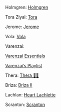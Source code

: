 Holmgren:
[Holmgren](https://open.spotify.com/playlist/11ITJDnZqGF0hwTAyrkTQl?si=mKGO_-TMTxOjaklAtmU8Hw&fbclid=IwAR2Iq61QneyP9dlGUwNLhy23jSPkGQNcUgfVqWVARrHAtQ62eDov999vqS8&nd=1)


Tora Ziyal:
[Tora](https://open.spotify.com/playlist/2sqSkvJ1JGZGTJHSh5mp6u?si=o8smRMMTRcaXGb5Pi1fUWQ&fbclid=IwAR35nKbpupDivCob-Iy6gAo7O9IVIUgW2LTLi2G-YtcrgeZJM58n2p5Ry5M&nd=1)


Jerome:
[Jerome](https://open.spotify.com/playlist/0U9xMCH6v0htLz6kgwVGJx?si=hEdvb8tBQsCtLCg7jTBFbw&fbclid=IwAR198B-phMGgNo-AEAiicRt3XbkKJ4K7omEAZ70p--WwHdgfbWUseUUZxOs&nd=1)


Vola:
[Vola](https://open.spotify.com/playlist/6QU6xXzwYSijM83jcf6Jqw?si=EHjZCNqlQSKkL2PlE8ORXw&fbclid=IwAR2Gz5vvDQ-g8v-Su-OctaPBcGyNnipfID40-0ycbigocAKdIMayZk5A5ME&nd=1)


Varenzai:

[Varenzai Essentials](https://open.spotify.com/playlist/3sMvvtXrPinACYerKykk1W?si=XFTRGK9_SYaJ9Th3NvpvAw&fbclid=IwAR0GN5AWO-ozQjT4zBBoD7gy8RkveU9lUCIqKnrjlCTG_HwV3iOofCQ8uv0&nd=1)

[Varenzai’s Playlist](https://open.spotify.com/playlist/2zW68dWHNmAfnvsz4g8Ahr?si=8u8oeET3RPGFp6DDW0WcrQ&fbclid=IwAR3VWtgD68S88HflK_TZLOdECP8uvfWKa8XmAClm_k2koXSmgMNfXgc26AY&nd=1)


Thera:
[Thera 🌱🦖](https://open.spotify.com/playlist/1Nk1WBvxJt7MjOifP5n79E?si=aKCA9PTdRjSEJHnOdnMG5w&fbclid=IwAR3h5Gcbh825MlKkPk81NGl9u2HnZK4Y1CCTKsrs7AQFhMG-BTJRSqPJPl0&nd=1)


Briza:
[Briza II](https://open.spotify.com/playlist/7rGG1q5aU99fMf2JeNWfB7?si=ZMLa2a0HRAaM7MFO9cWdPA&fbclid=IwAR2X45r6aR36zGvyjHPa83X4TZBNsaN3V7iDQ2wGfD-KwTmXTKaZ2xSEY0M&nd=1)


Lachlan:
[Heart Lachlette](https://open.spotify.com/playlist/1r5nnhiNEf7WLThWk0MIud?si=EvRbanueQI2jbL3Zf0wkBw&fbclid=IwAR3nZ9ZO5IuUHeXP1HQ703DdDSRzvVSiMYrWVaykA4E1rwV1kB_DKurq5nI&nd=1)



Scranton:
[Scranton](https://open.spotify.com/playlist/7fUOvM4pOCF9j8PuPlpKTg?si=6O5BC2cERSq7GcaOdxxWSw&fbclid=IwAR2x3iAw06l4jvfqTuS4Ployp8lEfzy9npkHlQJEtNYB735IN5oM_eSDqOk&nd=1)